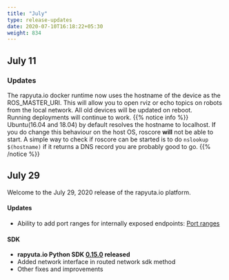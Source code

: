 ```yaml
---
title: "July"
type: release-updates
date: 2020-07-10T16:18:22+05:30
weight: 834
---
```


## July 11

### Updates

The rapyuta.io docker runtime now uses the hostname of the device as the ROS_MASTER_URI. This will allow you to open rviz or echo topics on robots from the local network. All old devices will be updated on reboot.    
Running deployments will continue to work. 
{{% notice info %}}
Ubuntu(16.04 and 18.04) by default resolves the hostname to localhost. If you do change this behaviour on the host OS, roscore **will** not be able to start. A simple way to check if roscore can be started is to do `nslookup $(hostname)` if it returns a DNS record you are probably good to go. 
{{% /notice %}}

## July 29
Welcome to the July 29, 2020 release of the rapyuta.io platform.

#### Updates
- Ability to add port ranges for internally exposed endpoints: [Port ranges](/developer-guide/create-software-packages/package-internals/#exposing-endpoints-externally)
#### SDK
- **rapyuta.io Python SDK [0.15.0](/developer-guide/tooling-automation/python-sdk/#installation) released** 
- Added network interface in routed network sdk method
- Other fixes and improvements
